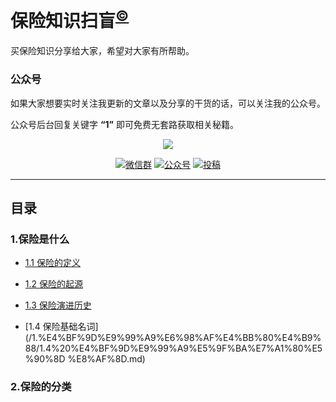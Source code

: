 
# 保险知识扫盲<sup>[©](https://github.com/ganfanlaowang/insurance_knowledge)</sup>

买保险知识分享给大家，希望对大家有所帮助。



### 公众号

如果大家想要实时关注我更新的文章以及分享的干货的话，可以关注我的公众号。

公众号后台回复关键字 **“1”** 即可免费无套路获取相关秘籍。

<p align="center">
<a href="https://github.com/ganfanlaowang/insurance_knowledge" target="_blank">
	<img src="https://laowang8123.oss-cn-beijing.aliyuncs.com/%20insurance/%E5%85%AC%E4%BC%97%E5%8F%B7.jpg" width=""/>
</a>
</p>

<p align="center">
  <a href="https://github.com/ganfanlaowang/insurance_knowledge">
  <a href="#联系我"><img src="https://img.shields.io/badge/chat-微信群-blue.svg" alt="微信群"></a>
  <a href="#公众号"><img src="https://img.shields.io/badge/%E5%85%AC%E4%BC%97%E5%8F%B7-%E5%B9%B2%E9%A5%AD%E8%80%81%E7%8E%8B-brightgreen" alt="公众号"></a>
  <a href="#投稿"><img src="https://img.shields.io/badge/support-投稿-critical.svg" alt="投稿"></a>
</p>

---


## 目录

### 1.保险是什么


-  [1.1 保险的定义](/1.%E4%BF%9D%E9%99%A9%E6%98%AF%E4%BB%80%E4%B9%88/1.1%20%E4%BF%9D%E9%99%A9%E7%9A%84%E5%AE%9A%E4%B9%89.md)
 
-  [1.2 保险的起源](/1.%E4%BF%9D%E9%99%A9%E6%98%AF%E4%BB%80%E4%B9%88/1.2%20%E4%BF%9D%E9%99%A9%E7%9A%84%E8%B5%B7%E6%BA%90.md)
  
-  [1.3 保险演进历史](/1.%E4%BF%9D%E9%99%A9%E6%98%AF%E4%BB%80%E4%B9%88/1.3%20%E4%B8%AD%E5%9B%BD%E4%BF%9D%E9%99%A9%E6%BC%94%E8%BF%9B%E5%8F%B2.md)
 
-  [1.4 保险基础名词](/1.%E4%BF%9D%E9%99%A9%E6%98%AF%E4%BB%80%E4%B9%88/1.4%20%E4%BF%9D%E9%99%A9%E5%9F%BA%E7%A1%80%E5%90%8D
%E8%AF%8D.md)


### 2.保险的分类